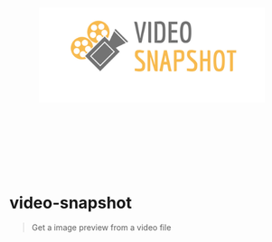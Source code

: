 <div align="center">
  <br><br><br><br><br>
  <img src="logo.png" alt="Logo" width="400">
  <br><br><br><br><br><br><br><br>
</div>

# video-snapshot
> Get a image preview from a video file
